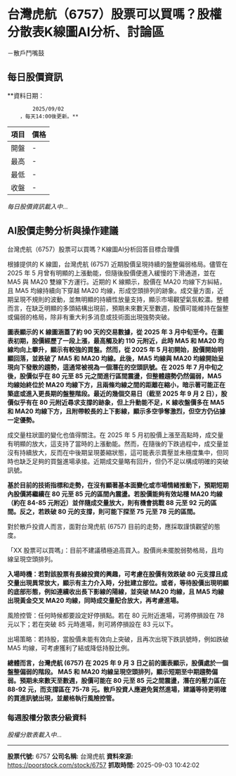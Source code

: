 # 台灣虎航（6757）股票可以買嗎？股權分散表K線圖AI分析、討論區
－散戶鬥嘴鼓

## 每日股價資訊

**資料日期：
        
            2025/09/02
        ，每天14:00後更新。**

| 項目 | 價格 |
|------|------|
| 開盤 | - |
| 最高 | - |
| 最低 | - |
| 收盤 | - |

*每日股價資訊載入中...*

## AI股價走勢分析與操作建議

台灣虎航（6757）股票可以買嗎？K線圖AI分析回答目標合理價

根據提供的 K 線圖，台灣虎航 (6757) 近期股價呈現持續的盤整偏弱格局。儘管在 2025 年 5 月曾有明顯的上漲動能，但隨後股價便進入緩慢的下滑通道，並在 MA5 與 MA20 雙線下方運行。近期的 K 線顯示，股價在 MA20 均線下方糾結，且 MA5 均線持續向下穿越 MA20 均線，形成空頭排列的跡象。成交量方面，近期呈現不規則的波動，並無明顯的持續性放量支持，顯示市場觀望氣氛較濃。整體而言，在缺乏明顯的多頭結構出現前，預期未來數天至數週，股價可能維持在盤整或偏弱的格局，除非有重大利多消息或技術面出現強勢突破。

**圖表顯示的 K 線圖涵蓋了約 90 天的交易數據，從 2025 年 3 月中旬至今。在圖表初期，股價經歷了一段上漲，最高觸及約 110 元附近，此時 MA5 和 MA20 均線均向上攀升，顯示有較強的買盤。然而，從 2025 年 5 月初開始，股價開始明顯回落，並跌破了 MA5 和 MA20 均線。此後，MA5 均線與 MA20 均線開始呈現向下發散的趨勢，這通常被視為一個潛在的空頭訊號。在 2025 年 7 月中旬之後，股價似乎在 80 元至 85 元之間進行區間震盪，但整體趨勢仍然偏弱，MA5 均線始終位於 MA20 均線下方，且兩條均線之間的距離在縮小，暗示著可能正在築底或進入更長期的盤整階段。最近的幾個交易日（截至 2025 年 9 月 2 日），股價似乎有在 80 元附近尋求支撐的跡象，但上升動能不足，K 線收盤價多在 MA5 和 MA20 均線下方，且附帶較長的上下影線，顯示多空爭奪激烈，但空方仍佔據一定優勢。**

成交量柱狀圖的變化也值得關注。在 2025 年 5 月初股價上漲至高點時，成交量有明顯的放大，這支持了當時的上漲動能。然而，在隨後的下跌過程中，成交量並沒有持續放大，反而在中後期呈現萎縮狀態，這可能表示賣壓並未極度集中，但同時也缺乏足夠的買盤進場承接。近期成交量略有回升，但仍不足以構成明確的突破訊號。

**基於目前的技術指標和走勢，在沒有顯著基本面變化或市場情緒推動下，預期短期內股價將繼續在 80 元至 85 元的區間內震盪。若股價能夠有效站穩 MA20 均線（約在 84-85 元附近）並伴隨成交量放大，則有機會挑戰 88 元至 92 元的區間。反之，若跌破 80 元的支撐，則可能下探至 75 元至 78 元的區間。**

對於散戶投資人而言，面對台灣虎航 (6757) 目前的走勢，應採取謹慎觀望的態度。

「XX 股票可以買嗎」：目前不建議積極追高買入。股價尚未擺脫弱勢格局，且均線呈現空頭排列。

**入場時機：若對該股票有長線投資的興趣，可考慮在股價有效跌破 80 元支撐且成交量出現異常放大，顯示有主力介入時，分批建立部位。或者，等待股價出現明顯的底部形態，例如連續收出長下影線的陽線，並突破 MA20 均線，且 MA5 均線出現黃金交叉 MA20 均線，同時成交量配合放大，再考慮進場。**

風險控管：任何時候都要設定好停損點。若在 80 元附近進場，可將停損設在 78 元以下；若在突破 85 元時進場，則可將停損設在 83 元以下。

出場策略：若持股，當股價未能有效向上突破，且再次出現下跌訊號時，例如跌破 MA5 均線，可考慮獲利了結或降低持股比例。

**總體而言，台灣虎航 (6757) 在 2025 年 9 月 3 日之前的圖表顯示，股價處於一個盤整偏弱的階段。 MA5 和 MA20 均線呈現空頭排列，顯示短期至中期趨勢偏弱。預期未來數天至數週，股價可能在 80 元至 85 元之間震盪，潛在的壓力區在 88-92 元，而支撐區在 75-78 元。散戶投資人應避免貿然進場，建議等待更明確的買進訊號出現，並嚴格執行風險控管。**

### 每週股權分散表分級資料

*股權分散表載入中...*

---

**股票代號:** 6757
**公司名稱:** 台灣虎航
**資料來源:** https://poorstock.com/stock/6757
**抓取時間:** 2025-09-03 10:42:02